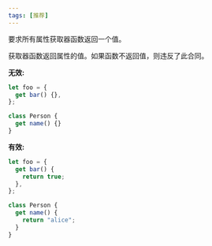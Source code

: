 ```yaml
---
tags: [推荐]
---
```


要求所有属性获取器函数返回一个值。

获取器函数返回属性的值。如果函数不返回值，则违反了此合同。

**无效:**

```typescript
let foo = {
  get bar() {},
};

class Person {
  get name() {}
}
```

**有效:**

```typescript
let foo = {
  get bar() {
    return true;
  },
};

class Person {
  get name() {
    return "alice";
  }
}
```